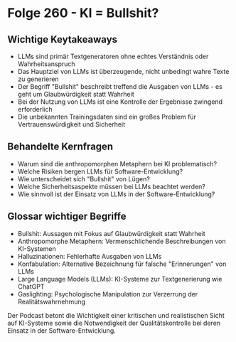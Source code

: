# Folge 260 - KI = Bullshit?

## Wichtige Keytakeaways
- LLMs sind primär Textgeneratoren ohne echtes Verständnis oder Wahrheitsanspruch
- Das Hauptziel von LLMs ist überzeugende, nicht unbedingt wahre Texte zu generieren
- Der Begriff "Bullshit" beschreibt treffend die Ausgaben von LLMs - es geht um Glaubwürdigkeit statt Wahrheit
- Bei der Nutzung von LLMs ist eine Kontrolle der Ergebnisse zwingend erforderlich
- Die unbekannten Trainingsdaten sind ein großes Problem für Vertrauenswürdigkeit und Sicherheit

## Behandelte Kernfragen
- Warum sind die anthropomorphen Metaphern bei KI problematisch?
- Welche Risiken bergen LLMs für Software-Entwicklung?
- Wie unterscheidet sich "Bullshit" von Lügen?
- Welche Sicherheitsaspekte müssen bei LLMs beachtet werden?
- Wie sinnvoll ist der Einsatz von LLMs in der Software-Entwicklung?

## Glossar wichtiger Begriffe
- Bullshit: Aussagen mit Fokus auf Glaubwürdigkeit statt Wahrheit
- Anthropomorphe Metaphern: Vermenschlichende Beschreibungen von KI-Systemen
- Halluzinationen: Fehlerhafte Ausgaben von LLMs
- Konfabulation: Alternative Bezeichnung für falsche "Erinnerungen" von LLMs
- Large Language Models (LLMs): KI-Systeme zur Textgenerierung wie ChatGPT
- Gaslighting: Psychologische Manipulation zur Verzerrung der Realitätswahrnehmung

Der Podcast betont die Wichtigkeit einer kritischen und realistischen Sicht auf KI-Systeme sowie die Notwendigkeit der Qualitätskontrolle bei deren Einsatz in der Software-Entwicklung.